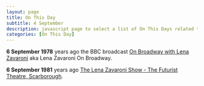 ```yaml
---
layout: page
title: On This Day
subtitle: 4 September
description: javascript page to select a list of On This Days related to Lena Zavaroni.
categories: [On This Day]
---
```


**6 September 1978**
<span id="age1"></span> years ago the BBC broadcast [On Broadway with Lena Zavaroni](/bbc%20one/1978/09/06/on-broadway-with-lena-zavaroni.html) aka Lena Zavaroni On Broadway.

**6 September 1981**
<span id="age2"></span> years ago [The Lena Zavaroni Show - The Futurist Theatre, Scarborough](/theatre/the%20lena%20zavaroni%20show/1981/09/06/the-lena-zavaroni-show.html).

<script>
var dob = '19780906';
var year = Number(dob.substr(0, 4));
var month = Number(dob.substr(4, 2)) - 1;
var day = Number(dob.substr(6, 2));
var today = new Date();
var age1 = today.getFullYear() - year;
if (today.getMonth() < month || (today.getMonth() == month && today.getDate() < day)) {
age1--;
}
document.getElementById("age1").innerHTML=age1;

var dob = '19810906';
var year = Number(dob.substr(0, 4));
var month = Number(dob.substr(4, 2)) - 1;
var day = Number(dob.substr(6, 2));
var today = new Date();
var age2 = today.getFullYear() - year;
if (today.getMonth() < month || (today.getMonth() == month && today.getDate() < day)) {
age2--;
}
document.getElementById("age2").innerHTML=age2;
</script>
